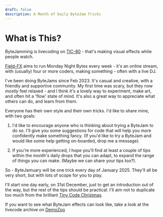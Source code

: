 ```yaml
---
draft: false
description: A Month of Daily ByteJam Tricks
---
```

# What is This?

ByteJamming is livecoding on [TIC-80](https://tic80.com/) - that's making visual effects while people watch.

[Field-FX](https://mastodon.social/@FieldFX@mastodon.online) aims to run Monday Night Bytes every week - it's an online stream, with (usually) four or more coders, making something - often with a live DJ.

I've been doing ByteJams since Feb 2023. It's casual and creative, with a friendly and supportive community. My first time was scary, but they now *mostly* feel relaxed - and I think it's a lovely way to experiment, make art, and often hit a 'flow' state of mind. It's also a great way to appreciate what others can do, and learn from them.

Everyone has their own style and their own tricks. I'd like to share mine, with two goals:

1) I'd like to encourage anyone who is thinking about trying a ByteJam to do so. I'll give you some suggestions for code that will help you more confidently make something fancy. (If you'd like to try a ByteJam and would like some help getting on-boarded, drop me a message).

2) If you're more experienced, I hope you'll find at least a couple of tips within the month's daily drops that you can adapt, to expand the range of things you can make. (Maybe we can share your tips too?).

So - ByteJamuary will be one trick every day of January 2025. They'll all be very short, but with lots of scope for you to play.

I'll start one day early, on 31st December, just to get an introduction out of the way, but the rest of the tips should be practical. I'll aim not to duplicate too much from the brilliant [Tiny Code Christmas](https://tcc.lovebyte.party/).

If you want to see what ByteJam effects can look like, take a look at the livecode archive on [DemoZoo](https://livecode.demozoo.org/type/Byte_Jam.html#mc)